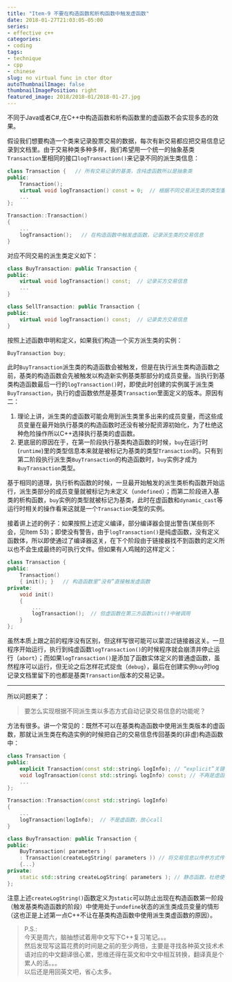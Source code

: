 ```yaml
---
title: "Item-9 不要在构造函数和析构函数中触发虚函数"
date: 2018-01-27T21:03:05-05:00
series:
- effective c++
categories:
- coding
tags:
- technique
- cpp
- chinese
slug: no virtual func in ctor dtor
autoThumbnailImage: false
thumbnailImagePosition: right
featured_image: 2018/2018-01/2018-01-27.jpg
---
```


不同于Java或者C#,在C++中构造函数和析构函数里的虚函数不会实现多态的效果。
<!--more-->

假设我们想要构造一个类来记录股票交易的数据，每次有新交易都应把交易信息记录到文档里。由于交易种类多种多样，我们希望用一个统一的抽象基类`Transaction`里相同的接口`logTransaction()`来记录不同的派生类信息：

```cpp
class Transaction {   // 所有交易记录的基类，含纯虚函数所以是抽象类
public:
    Transaction();
    virtual void logTransaction() const = 0;  // 根据不同交易派生类的类型重载对应函数，此处定义为纯虚函数
    ...
};

Transaction::Transaction()
{
    ...
    logTransaction();   // 在构造函数中触发虚函数，记录派生类的交易信息
}
```

对应不同交易的派生类定义如下：

```cpp
class BuyTransaction: public Transaction {
public:
    virtual void logTransaction() const;  // 记录买方交易信息
    ...
}

class SellTransaction: public Transaction {
public:
    virtual void logTransaction() const;  // 记录卖方交易信息
}
```

按照上述函数申明和定义，如果我们构造一个买方派生类的实例：

```cpp
BuyTransaction buy;
```

此时`BuyTransaction`派生类的构造函数会被触发，但是在执行派生类构造函数之前，基类的构造函数会先被触发以构造新实例基类那部分的成员变量。当执行到基类构造函数最后一行的`logTransaction()`时，即使此时创建的实例属于派生类`BuyTransaction`，执行的虚函数依然是基类`Transaction`里面定义的版本。原因有二：

1. 理论上讲，派生类的虚函数可能会用到派生类里多出来的成员变量，而这些成员变量在最开始执行基类的构造函数时还没有被分配资源初始化，为了杜绝这种危险操作所以C++选择执行基类的虚函数。
2. 更底层的原因在于，在第一阶段执行基类构造函数的时候，`buy`在运行时(`runtime`)里的类型信息本来就是被标记为基类的类型`Transaction`的。只有到第二阶段执行派生类`BuyTransaction`的构造函数时，`buy`实例才成为`BuyTransaction`类型。

基于相同的道理，执行析构函数的时候，一旦最开始触发的派生类析构函数开始运行，派生类部分的成员变量就被标记为未定义（`undefined`）；而第二阶段进入基类的析构函数，`buy`实例的类型就被标记为基类，此时在虚函数和`dynamic_cast`等运行时相关的操作看来这就是一个`Transaction`类型的实例。

接着讲上述的例子：如果按照上述定义编译，部分编译器会提出警告(某些则不会，见Item 53)；即使没有警告，由于`logTransaction()`是纯虚函数，没有定义函数体，所以即使通过了编译器这关，在下个阶段由于链接器找不到函数的定义所以也不会生成最终的可执行文件。但如果有人鸡贼的这样定义：

```cpp
class Transaction {
public:
    Transaction()
    { init(); }   // 构造函数里“没有”直接触发虚函数
private:
    void init()
    {
        ...
        logTransaction();  // 但虚函数在第三方函数init()中被调用
    }
};
```

虽然本质上跟之前的程序没有区别，但这样写很可能可以蒙混过链接器这关。一旦程序开始运行，执行到纯虚函数`logTransaction()`的时候程序就会崩溃并停止运行（`abort`）；而如果`logTransaction()`是添加了函数实体定义的普通虚函数，虽然程序可以运行，但无论之后怎样花式捉虫（`debug`），最后在创建实例`buy`时log记录文档里留下的也都是基类`Transaction`版本的交易记录。

---

所以问题来了：

>要怎么实现根据不同派生类以多态方式自动记录交易信息的功能呢？

方法有很多。讲一个常见的：既然不可以在基类构造函数中使用派生类版本的虚函数，那就让派生类在构造实例的时候把自己的交易信息传回基类的(非虚)构造函数中：

```cpp
class Transaction {
public:
    explicit Transaction(const std::string& logInfo); // “explicit”关键词防止隐式转换
    void logTransaction(const std::string& logInfo) const; // 不再是虚函数了
    ...
};

Transaction::Transaction(const std::string& logInfo)
{
    ...
    logTransaction(logInfo);  // 不是虚函数，放心call
}

class BuyTransaction: public Transaction {
public:
    BuyTransaction( parameters )
    : Transaction(createLogString( parameters )) // 将交易信息以传参方式传给基类构造函数
    {...}
private:
    static std::string createLogString( parameters ); // 静态函数，杜绝使用派生类中新定义的成员变量的可能性
};
```

注意上述`createLogString()`函数定义为`static`可以防止出现在构造函数第一阶段（触发基类构造函数的阶段）中使用处于`undefine`状态的派生类成员变量的情形（这也正是上述第一点C++不让在基类构造函数中使用派生类虚函数的原因）。

>P.S.:   
今天是周六，脑抽想试着用中文写下C++复习笔记。。。  
然后发现写这篇花费的时间是之前的至少两倍，主要是寻找各种英文技术术语对应的中文翻译很心累，思维还得在英文和中文中相互转换，翻译真是个累人的活。。。  
以后还是用回英文吧，省心太多。
